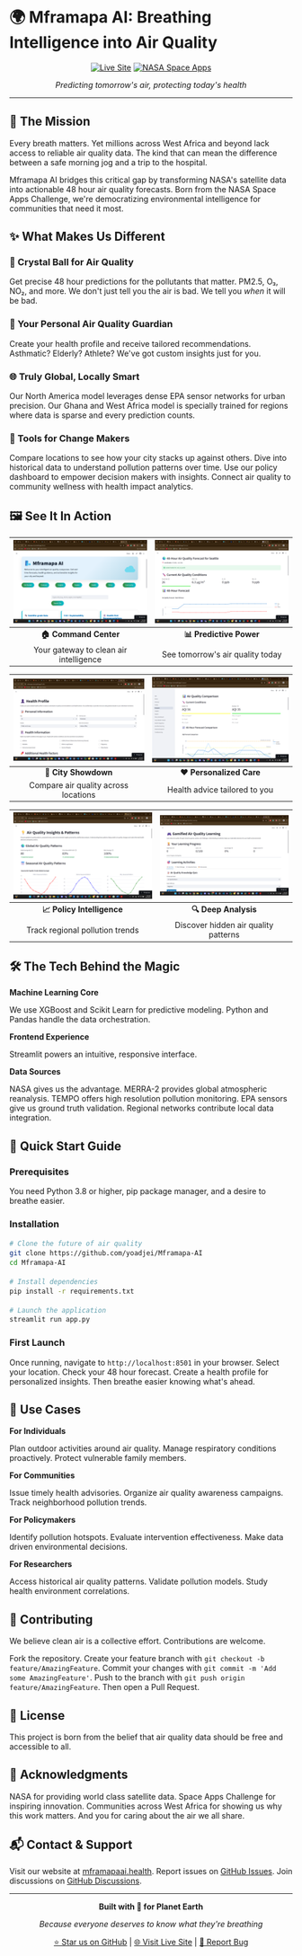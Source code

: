 # 🌍 Mframapa AI: Breathing Intelligence into Air Quality

<div align="center">

[![Live Site](https://img.shields.io/badge/🌐_Live_Site-mframapaai.health-blue?style=for-the-badge)](https://mframapaai.health/)
[![NASA Space Apps](https://img.shields.io/badge/NASA-Space_Apps_Challenge-orange?style=for-the-badge&logo=nasa)](https://www.spaceappschallenge.org/)

*Predicting tomorrow's air, protecting today's health*

</div>

---

## 🎯 The Mission

Every breath matters. Yet millions across West Africa and beyond lack access to reliable air quality data. The kind that can mean the difference between a safe morning jog and a trip to the hospital.

Mframapa AI bridges this critical gap by transforming NASA's satellite data into actionable 48 hour air quality forecasts. Born from the NASA Space Apps Challenge, we're democratizing environmental intelligence for communities that need it most.

## ✨ What Makes Us Different

### 🔮 Crystal Ball for Air Quality
Get precise 48 hour predictions for the pollutants that matter. PM2.5, O₃, NO₂, and more. We don't just tell you the air is bad. We tell you *when* it will be bad.

### 🎯 Your Personal Air Quality Guardian
Create your health profile and receive tailored recommendations. Asthmatic? Elderly? Athlete? We've got custom insights just for you.

### 🌐 Truly Global, Locally Smart
Our North America model leverages dense EPA sensor networks for urban precision. Our Ghana and West Africa model is specially trained for regions where data is sparse and every prediction counts.

### 🔬 Tools for Change Makers
Compare locations to see how your city stacks up against others. Dive into historical data to understand pollution patterns over time. Use our policy dashboard to empower decision makers with insights. Connect air quality to community wellness with health impact analytics.

## 🖼️ See It In Action

<div align="center">

| ![Homepage Dashboard](Screenshot%20(23).png) | ![48-Hour Forecast](Screenshot%20(24).png) |
|:---:|:---:|
| **🏠 Command Center** | **📊 Predictive Power** |
| Your gateway to clean air intelligence | See tomorrow's air quality today |

| ![Location Comparison](Screenshot%20(28).png) | ![Health Insights](Screenshot%20(29).png) |
|:---:|:---:|
| **🔄 City Showdown** | **❤️ Personalized Care** |
| Compare air quality across locations | Health advice tailored to you |

| ![Policy Dashboard](Screenshot%20(31).png) | ![Advanced Analytics](Screenshot%20(33).png) |
|:---:|:---:|
| **📈 Policy Intelligence** | **🔍 Deep Analysis** |
| Track regional pollution trends | Discover hidden air quality patterns |

</div>

## 🛠️ The Tech Behind the Magic

**Machine Learning Core**

We use XGBoost and Scikit Learn for predictive modeling. Python and Pandas handle the data orchestration.

**Frontend Experience**

Streamlit powers an intuitive, responsive interface.

**Data Sources**

NASA gives us the advantage. MERRA-2 provides global atmospheric reanalysis. TEMPO offers high resolution pollution monitoring. EPA sensors give us ground truth validation. Regional networks contribute local data integration.

## 🚀 Quick Start Guide

### Prerequisites
You need Python 3.8 or higher, pip package manager, and a desire to breathe easier.

### Installation

```bash
# Clone the future of air quality
git clone https://github.com/yoadjei/Mframapa-AI
cd Mframapa-AI

# Install dependencies
pip install -r requirements.txt

# Launch the application
streamlit run app.py
```

### First Launch
Once running, navigate to `http://localhost:8501` in your browser. Select your location. Check your 48 hour forecast. Create a health profile for personalized insights. Then breathe easier knowing what's ahead.

## 🌟 Use Cases

**For Individuals**

Plan outdoor activities around air quality. Manage respiratory conditions proactively. Protect vulnerable family members.

**For Communities**

Issue timely health advisories. Organize air quality awareness campaigns. Track neighborhood pollution trends.

**For Policymakers**

Identify pollution hotspots. Evaluate intervention effectiveness. Make data driven environmental decisions.

**For Researchers**

Access historical air quality patterns. Validate pollution models. Study health environment correlations.

## 🤝 Contributing

We believe clean air is a collective effort. Contributions are welcome.

Fork the repository. Create your feature branch with `git checkout -b feature/AmazingFeature`. Commit your changes with `git commit -m 'Add some AmazingFeature'`. Push to the branch with `git push origin feature/AmazingFeature`. Then open a Pull Request.

## 📜 License

This project is born from the belief that air quality data should be free and accessible to all.

## 🙏 Acknowledgments

NASA for providing world class satellite data. Space Apps Challenge for inspiring innovation. Communities across West Africa for showing us why this work matters. And you for caring about the air we all share.

## 📬 Contact & Support

Visit our website at [mframapaai.health](https://mframapaai.health/). Report issues on [GitHub Issues](https://github.com/yoadjei/Mframapa-AI/issues). Join discussions on [GitHub Discussions](https://github.com/yoadjei/Mframapa-AI/discussions).

---

<div align="center">

**Built with 💚 for Planet Earth**

*Because everyone deserves to know what they're breathing*

[⭐ Star us on GitHub](https://github.com/yoadjei/Mframapa-AI) | [🌐 Visit Live Site](https://mframapaai.health/) | [🐛 Report Bug](https://github.com/yoadjei/Mframapa-AI/issues)

</div>
